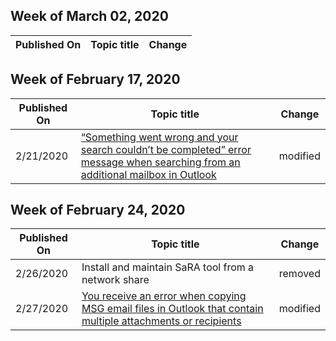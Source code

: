 ﻿<!-- This file is generated automatically each week. Changes made to this file will be overwritten.-->



## Week of March 02, 2020


| Published On |Topic title | Change |
|------|------------|--------|


## Week of February 17, 2020


| Published On |Topic title | Change |
|------|------------|--------|
| 2/21/2020 | [“Something went wrong and your search couldn’t be completed” error message when searching from an additional mailbox in Outlook](/outlook/troubleshoot/search/can't-search-additional-mailbox) | modified |


## Week of February 24, 2020


| Published On |Topic title | Change |
|------|------------|--------|
| 2/26/2020 | Install and maintain SaRA tool from a network share | removed |
| 2/27/2020 | [You receive an error when copying MSG email files in Outlook that contain multiple attachments or recipients](/outlook/troubleshoot/email-messages/error-when-copying-msg-with-many-attachments-or-recipients) | modified |
